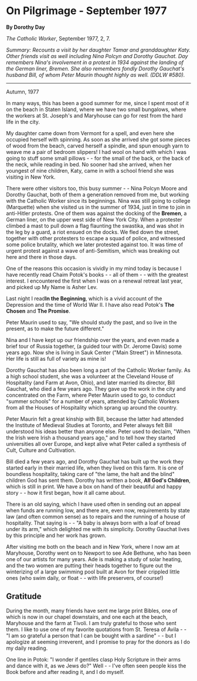 On Pilgrimage - September 1977
==============================

**By Dorothy Day**

*The Catholic Worker*, September 1977, 2, 7.

*Summary: Recounts a visit by her daughter Tamar and granddaughter Katy.
Other friends visit as well including Nina Polcyn and Dorothy Gauchat.
Day remembers Nina's involvement in a protest in 1934 against the
landing of the German liner, Bremen. She also remembers fondly Dorothy
Gauchat's husband Bill, of whom Peter Maurin thought highly as well.
(DDLW \#580).*

****

Autumn, 1977

In many ways, this has been a good summer for me, since I spent most of
it on the beach in Staten Island, where we have two small bungalows,
where the workers at St. Joseph's and Maryhouse can go for rest from the
hard life in the city.

My daughter came down from Vermont for a spell, and even here she
occupied herself with spinning. As soon as she arrived she got some
pieces of wood from the beach, carved herself a spindle, and spun enough
yarn to weave me a pair of bedroom slippers! I had wool on hand with
which I was going to stuff some small pillows - - for the small of the
back, or the back of the neck, while reading in bed. No sooner had she
arrived, when her youngest of nine children, Katy, came in with a school
friend she was visiting in New York.

There were other visitors too, this busy summer - - Nina Polcyn Moore
and Dorothy Gauchat, both of them a generation removed from me, but
working with the Catholic Worker since its beginnings. Nina was still
going to college (Marquette) when she visited us in the summer of 1934,
just in time to join in anti-Hitler protests. One of them was against
the docking of the **Bremen**, a German liner, on the upper west side of
New York City. When a protester climbed a mast to pull down a flag
flaunting the swastika, and was shot in the leg by a guard, a riot
ensued on the docks. We fled down the street, together with other
protesters to escape a squad of police, and witnessed some police
brutality, which we later protested against too. It was time of urgent
protest against a wave of anti-Semitism, which was breaking out here and
there in those days.

One of the reasons this occasion is vividly in my mind today is because
I have recently read Chaim Potok's books - - all of them - - with the
greatest interest. I encountered the first when I was on a renewal
retreat last year, and picked up My Name is Asher Lev.

Last night I read**In the Beginning**, which is a vivid account of the
Depression and the time of World War II. I have also read Potok's **The
Chosen** and **The Promise**.

Peter Maurin used to say, "We should study the past, and so live in the
present, as to make the future different."

Nina and I have kept up our friendship over the years, and even made a
brief tour of Russia together, (a guided tour with Dr. Jerome Davis)
some years ago. Now she is living in Sauk Center ("Main Street") in
Minnesota. Her life is still as full of variety as mine is!

Dorothy Gauchat has also been long a part of the Catholic Worker family.
As a high school student, she was a volunteer at the Cleveland House of
Hospitality (and Farm at Avon, Ohio), and later married its director,
Bill Gauchat, who died a few years ago. They gave up the work in the
city and concentrated on the Farm, where Peter Maurin used to go, to
conduct "summer schools" for a number of years, attended by Catholic
Workers from all the Houses of Hospitality which sprang up around the
country.

Peter Maurin felt a great kinship with Bill, because the latter had
attended the Institute of Medieval Studies at Toronto, and Peter always
felt Bill understood his ideas better than anyone else. Peter used to
declaim, "When the Irish were Irish a thousand years ago," and to tell
how they started universities all over Europe, and kept alive what Peter
called a synthesis of Cult, Culture and Cultivation.

Bill died a few years ago, and Dorothy Gauchat has built up the work
they started early in their married life, when they lived on this farm.
It is one of boundless hospitality, taking care of "the lame, the halt
and the blind" children God has sent them. Dorothy has written a book,
**All God's Children**, which is still in print. We have a box on hand
of their beautiful and happy story - - how it first began, how it all
came about.

There is an old saying, which I have used often in sending out an appeal
when funds are running low, and there are, even now, requirements by
state law (and often common sense) as to repairs and the running of a
house of hospitality. That saying is - - "A baby is always born with a
loaf of bread under its arm," which delighted me with its simplicity.
Dorothy Gauchat lives by this principle and her work has grown.

After visiting me both on the beach and in New York, where I now am at
Maryhouse, Dorothy went on to Newport to see Ade Bethune, who has been
one of our artists for many years. Ade is making a study of solar
heating, and the two women are putting their heads together to figure
out the winterizing of a large swimming pool built at Avon for their
crippled little ones (who swim daily, or float - - with life preservers,
of course!)

Gratitude
---------

During the month, many friends have sent me large print Bibles, one of
which is now in our chapel downstairs, and one each at the beach,
Maryhouse and the farm at Tivoli. I am truly grateful to those who sent
them. I like to use one of my favorite quotations from St. Teresa of
Avila - - "I am so grateful a person that I can be bought with a
sardine" - - but I apologize at seeming irreverent, and I promise to
pray for the donors as I do my daily reading.

One line in Potok: "I wonder if gentiles clasp Holy Scripture in their
arms and dance with it, as we Jews do?" Well - - I've often seen people
kiss the Book before and after reading it, and I do myself.
